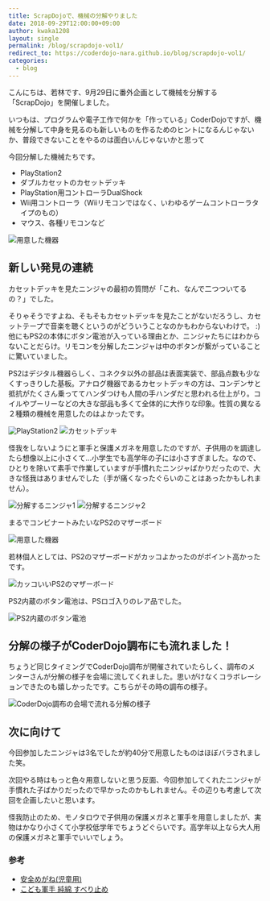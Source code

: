 ```yaml
---
title: ScrapDojoで、機械の分解やりました
date: 2018-09-29T12:00:00+09:00
author: kwaka1208
layout: single
permalink: /blog/scrapdojo-vol1/
redirect_to: https://coderdojo-nara.github.io/blog/scrapdojo-vol1/
categories:
  - blog
---
```

こんにちは、若林です、9月29日に番外企画として機械を分解する「ScrapDojo」を開催しました。

いつもは、プログラムや電子工作で何かを「作っている」CoderDojoですが、機械を分解して中身を見るのも新しいものを作るためのヒントになるんじゃないか、普段できないことをやるのは面白いんじゃないかと思って

今回分解した機械たちです。

- PlayStation2
- ダブルカセットのカセットデッキ
- PlayStation用コントローラDualShock
- Wii用コントローラ（Wiiリモコンではなく、いわゆるゲームコントローラタイプのもの）
- マウス、各種リモコンなど

![用意した機器](/images/2018/scrapdojo01.jpg)

## 新しい発見の連続
カセットデッキを見たニンジャの最初の質問が「これ、なんで二つついてるの？」でした。

そりゃそうですよね、そもそもカセットデッキを見たことがないだろうし、カセットテープで音楽を聴くというのがどういうことなのかもわからないわけで。 :)
他にもPS2の本体にボタン電池が入っている理由とか、ニンジャたちにはわからないことだらけ。リモコンを分解したニンジャは中のボタンが繋がっていることに驚いていました。

PS2はデジタル機器らしく、コネクタ以外の部品は表面実装で、部品点数も少なくすっきりした基板。アナログ機器であるカセットデッキの方は、コンデンサと抵抗がたくさん乗っててハンダつけも人間の手ハンダだと思われる仕上がり。コイルやプーリーなどの大きな部品も多くて全体的に大作りな印象。性質の異なる２種類の機械を用意したのはよかったです。

![PlayStation2](/images/2018/scrapdojo02.jpg)
![カセットデッキ](/images/2018/scrapdojo03.jpg)

怪我をしないようにと軍手と保護メガネを用意したのですが、子供用のを調達したら想像以上に小さくて...小学生でも高学年の子には小さすぎました。なので、ひとりを除いて素手で作業していますが手慣れたニンジャばかりだったので、大きな怪我はありませんでした（手が痛くなったぐらいのことはあったかもしれません）。

![分解するニンジャ1](/images/2018/scrapdojo04.jpg)
![分解するニンジャ2](/images/2018/scrapdojo05.jpg)

まるでコンビナートみたいなPS2のマザーボード

![用意した機器](/images/2018/scrapdojo06.jpg)

若林個人としては、PS2のマザーボードがカッコよかったのがポイント高かったです。

![カッコいいPS2のマザーボード](/images/2018/scrapdojo07.jpg)

PS2内蔵のボタン電池は、PSロゴ入りのレア品でした。

![PS2内蔵のボタン電池](/images/2018/scrapdojo08.jpg)

## 分解の様子がCoderDojo調布にも流れました！
ちょうど同じタイミングでCoderDojo調布が開催されていたらしく、調布のメンターさんが分解の様子を会場に流してくれました。思いがけなくコラボレーションできたのも嬉しかったです。こちらがその時の調布の様子。

![CoderDojo調布の会場で流れる分解の様子](/images/2018/CoderDojoChofu.jpg)


## 次に向けて
今回参加したニンジャは3名でしたが約40分で用意したものはほぼバラされました笑。

次回やる時はもっと色々用意しないと思う反面、今回参加してくれたニンジャが手慣れた子ばかりだったので早かったのかもしれません。その辺りも考慮して次回を企画したいと思います。

怪我防止のため、モノタロウで子供用の保護メガネと軍手を用意しましたが、実物はかなり小さくて小学校低学年でちょうどぐらいです。高学年以上なら大人用の保護メガネと軍手でいいでしょう。

### 参考
- [安全めがね(児童用)](https://www.monotaro.com/g/02600770/)
- [こども軍手 純綿 すべり止め](https://www.monotaro.com/g/01244598/)
